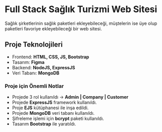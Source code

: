 
# Full Stack Sağlık Turizmi Web Sitesi

Sağlık şirketlerinin sağlık paketleri ekleyebileceği, müştelerin ise üye olup paketleri favoriye ekleyebileceği bir web sitesi.

## Proje Teknolojileri
- Frontend: **HTML, CSS, JS, Bootstrap**
- Tasarım: **Figma**
- Backend: **NodeJS, ExpressJS**
- Veri Tabanı: **MongoDB**

### Proje için Önemli Notlar
- Projede 3 rol kullanıldı -> **Admin | Company | Customer**
- Projede **ExpressJS** framework kullanıldı.
- Proje **EJS** kütüphanesi ile inşa edildi. 
- Projede **MongoDB** veri tabanı kullanıldı.
- Şifreleme işlemi için **bcrypt** paketi kullanıldı.
- Tasarım **Bootstrap** ile yaratıldı.





       

